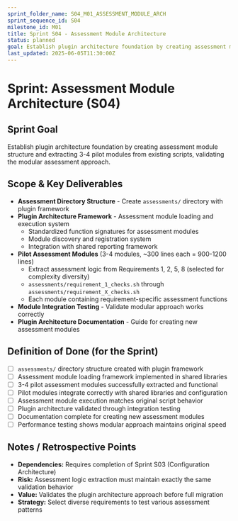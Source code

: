 ```yaml
---
sprint_folder_name: S04_M01_ASSESSMENT_MODULE_ARCH
sprint_sequence_id: S04
milestone_id: M01
title: Sprint S04 - Assessment Module Architecture
status: planned
goal: Establish plugin architecture foundation by creating assessment module structure and extracting 3-4 pilot modules from existing scripts, validating the modular assessment approach.
last_updated: 2025-06-05T11:30:00Z
---
```


# Sprint: Assessment Module Architecture (S04)

## Sprint Goal
Establish plugin architecture foundation by creating assessment module structure and extracting 3-4 pilot modules from existing scripts, validating the modular assessment approach.

## Scope & Key Deliverables
- **Assessment Directory Structure** - Create `assessments/` directory with plugin framework
- **Plugin Architecture Framework** - Assessment module loading and execution system
  - Standardized function signatures for assessment modules
  - Module discovery and registration system
  - Integration with shared reporting framework
- **Pilot Assessment Modules** (3-4 modules, ~300 lines each = 900-1200 lines)
  - Extract assessment logic from Requirements 1, 2, 5, 8 (selected for complexity diversity)
  - `assessments/requirement_1_checks.sh` through `assessments/requirement_X_checks.sh`
  - Each module containing requirement-specific assessment functions
- **Module Integration Testing** - Validate modular approach works correctly
- **Plugin Architecture Documentation** - Guide for creating new assessment modules

## Definition of Done (for the Sprint)
- [ ] `assessments/` directory structure created with plugin framework
- [ ] Assessment module loading framework implemented in shared libraries
- [ ] 3-4 pilot assessment modules successfully extracted and functional
- [ ] Pilot modules integrate correctly with shared libraries and configuration
- [ ] Assessment module execution matches original script behavior
- [ ] Plugin architecture validated through integration testing
- [ ] Documentation complete for creating new assessment modules
- [ ] Performance testing shows modular approach maintains original speed

## Notes / Retrospective Points
- **Dependencies:** Requires completion of Sprint S03 (Configuration Architecture)
- **Risk:** Assessment logic extraction must maintain exactly the same validation behavior
- **Value:** Validates the plugin architecture approach before full migration
- **Strategy:** Select diverse requirements to test various assessment patterns